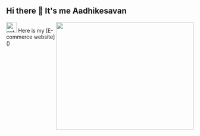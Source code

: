 ## Hi there 👋 It's me Aadhikesavan
<img align="right" width="370" height="290" src="https://i.pinimg.com/originals/47/f0/34/47f0342cec72b800463bf003eac1257e.gif">
<img width="28" height="28" src="https://img.icons8.com/external-tal-revivo-fresh-tal-revivo/28/external-e-commerce-buyer-and-seller-protection-plan-isolated-on-white-background-protection-fresh-tal-revivo.png" alt="external-e-commerce-buyer-and-seller-protection-plan-isolated-on-white-background-protection-fresh-tal-revivo"/> Here is my [E-commerce website]()
